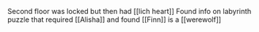 Second floor was locked but then had [[lich heart]]
Found info on labyrinth puzzle that required [[Alisha]] and found [[Finn]] is a [[werewolf]]
